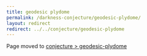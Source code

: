 ```yaml
---
title: geodesic plydome
permalink: /darkness-conjecture/geodesic-plydome/
layout: redirect
redirect: ../../conjecture/geodesic-plydome
---
```


Page moved to [conjecture > geodesic-plydome](/conjecture/geodesic-plydome)

